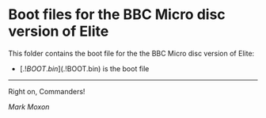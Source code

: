 # Boot files for the BBC Micro disc version of Elite

This folder contains the boot file for the the BBC Micro disc version of Elite:

* [$.!BOOT.bin]($.!BOOT.bin) is the boot file

---

Right on, Commanders!

_Mark Moxon_